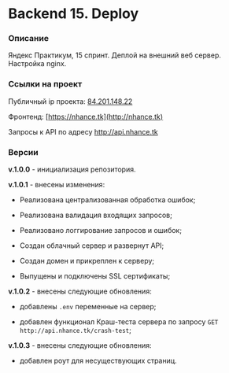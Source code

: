 # Backend 15. Deploy
### Описание

Яндекс Практикум, 15 спринт. Деплой на внешний веб сервер. Настройка nginx.

### Ссылки на проект

Публичный ip проекта: [84.201.148.22](84.201.148.22)

Фронтенд: [https://nhance.tk](http://nhance.tk)

Запросы к API по адресу http://api.nhance.tk


### Версии

**v.1.0.0** - инициализация репозитория.

**v.1.0.1** - внесены изменения:

+ Реализована централизованная обработка ошибок;

+ Реализована валидация входящих запросов;

+ Реализовано логгирование запросов и ошибок;

+ Создан облачный сервер и развернут API;

+ Создан домен и прикреплен к серверу;

+ Выпущены и подключены SSL сертификаты;

**v.1.0.2** - внесены следующие обновления:

+ добавлены ``.env`` переменные на сервер;

+ добавлен функционал Краш-теста сервера по запросу ``GET http://api.nhance.tk/crash-test``;

**v.1.0.3** - внесены следующие обновления:

+ добавлен роут для несуществующих страниц.
